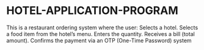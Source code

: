 # HOTEL-APPLICATION-PROGRAM
This is a restaurant ordering system where the user:  Selects a hotel.  Selects a food item from the hotel’s menu.  Enters the quantity.  Receives a bill (total amount).  Confirms the payment via an OTP (One-Time Password) system
